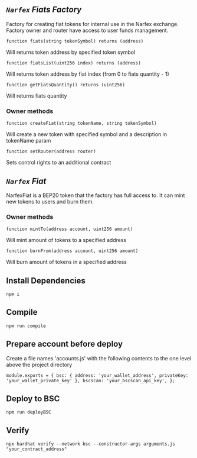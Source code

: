 ## ***`Narfex` Fiats Factory***

Factory for creating fiat tokens for internal use in the Narfex exchange.
Factory owner and router have access to user funds management.

```solidity
function fiats(string tokenSymbol) returns (address)
```
Will returns token address by specified token symbol

```solidity
function fiatsList(uint256 index) returns (address)
```
Will returns token address by fiat index (from 0 to fiats quantity - 1)

```solidity
function getFiatsQuantity() returns (uint256)
```
Will returns fiats quantity

### Owner methods

```solidity
function createFiat(string tokenName, string tokenSymbol)
```
Will create a new token with specified symbol and a description in tokenName param

```solidity
function setRouter(address router)
```
Sets control rights to an additional contract

## ***`Narfex` Fiat***

NarfexFiat is a BEP20 token that the factory has full access to. It can mint new tokens to users and burn them.

### Owner methods

```solidity
function mintTo(address account, uint256 amount)
```
Will mint amount of tokens to a specified address

```solidity
function burnFrom(address account, uint256 amount)
```
Will burn amount of tokens in a specified address

## Install Dependencies

`npm i`

## Compile

`npm run compile`

## Prepare account before deploy

Create a file names 'accounts.js' with the following contents
to the one level above the project directory

`
module.exports = {
	bsc: {
		address: 'your_wallet_address',
		privateKey: 'your_wallet_private_key'
	},
	bscscan: 'your_bscscan_api_key',
};
`

## Deploy to BSC

`npm run deployBSC`

## Verify

`npx hardhat verify --network bsc --constructor-args arguments.js "your_contract_address"`
